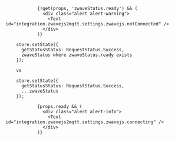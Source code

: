 


                {!get(props, 'zwaveStatus.ready') && (
                  <div class="alert alert-warning">
                    <Text id="integration.zwavejs2mqtt.settings.zwavejs.notConnected" />
                  </div>
                )}

        store.setState({          
          getStatusStatus: RequestStatus.Success,
          zwaveStatus where zwaveStatus.ready exists
        });

        vs 

        store.setState({          
          getStatusStatus: RequestStatus.Success,
          ...zwaveStatus
        });

                {props.ready && (
                  <div class="alert alert-info">
                    <Text id="integration.zwavejs2mqtt.settings.zwavejs.connecting" />
                  </div>
                )}